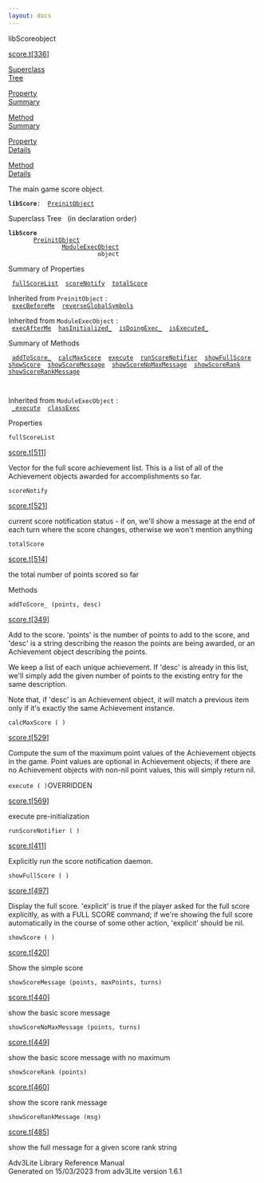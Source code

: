```yaml
---
layout: docs
---
```

<span class="title">libScore</span><span class="type">object</span>

[score.t](../file/score.t.html)\[[336](../source/score.t.html#336)\]

[Superclass  
Tree](#_SuperClassTree_)

[Property  
Summary](#_PropSummary_)

[Method  
Summary](#_MethodSummary_)

[Property  
Details](#_Properties_)

[Method  
Details](#_Methods_)

<div class="fdesc">

The main game score object.

**`libScore`**` :   `[`PreinitObject`](../object/PreinitObject.html)

</div>

<span id="_SuperClassTree_"></span>

<div class="mjhd">

<span class="hdln">Superclass Tree</span>   (in declaration order)

</div>

**`libScore`**  
`         `[`PreinitObject`](../object/PreinitObject.html)  
`                 `[`ModuleExecObject`](../object/ModuleExecObject.html)  
`                         object`  
<span id="_PropSummary_"></span>

<div class="mjhd">

<span class="hdln">Summary of Properties</span>  

</div>

` `[`fullScoreList`](#fullScoreList)`  `[`scoreNotify`](#scoreNotify)`  `[`totalScore`](#totalScore)`  `

Inherited from `PreinitObject` :  
` `[`execBeforeMe`](../object/PreinitObject.html#execBeforeMe)`  `[`reverseGlobalSymbols`](../object/PreinitObject.html#reverseGlobalSymbols)`  `

Inherited from `ModuleExecObject` :  
` `[`execAfterMe`](../object/ModuleExecObject.html#execAfterMe)`  `[`hasInitialized_`](../object/ModuleExecObject.html#hasInitialized_)`  `[`isDoingExec_`](../object/ModuleExecObject.html#isDoingExec_)`  `[`isExecuted_`](../object/ModuleExecObject.html#isExecuted_)`  `

<span id="_MethodSummary_"></span>

<div class="mjhd">

<span class="hdln">Summary of Methods</span>  

</div>

` `[`addToScore_`](#addToScore_)`  `[`calcMaxScore`](#calcMaxScore)`  `[`execute`](#execute)`  `[`runScoreNotifier`](#runScoreNotifier)`  `[`showFullScore`](#showFullScore)`  `[`showScore`](#showScore)`  `[`showScoreMessage`](#showScoreMessage)`  `[`showScoreNoMaxMessage`](#showScoreNoMaxMessage)`  `[`showScoreRank`](#showScoreRank)`  `[`showScoreRankMessage`](#showScoreRankMessage)`  `

` `

Inherited from `ModuleExecObject` :  
` `[`_execute`](../object/ModuleExecObject.html#_execute)`  `[`classExec`](../object/ModuleExecObject.html#classExec)`  `

<span id="_Properties_"></span>

<div class="mjhd">

<span class="hdln">Properties</span>  

</div>

<span id="fullScoreList"></span>

`fullScoreList`

[score.t](../file/score.t.html)\[[511](../source/score.t.html#511)\]

<div class="desc">

Vector for the full score achievement list. This is a list of all of the
Achievement objects awarded for accomplishments so far.

</div>

<span id="scoreNotify"></span>

`scoreNotify`

[score.t](../file/score.t.html)\[[521](../source/score.t.html#521)\]

<div class="desc">

current score notification status - if on, we'll show a message at the
end of each turn where the score changes, otherwise we won't mention
anything

</div>

<span id="totalScore"></span>

`totalScore`

[score.t](../file/score.t.html)\[[514](../source/score.t.html#514)\]

<div class="desc">

the total number of points scored so far

</div>

<span id="_Methods_"></span>

<div class="mjhd">

<span class="hdln">Methods</span>  

</div>

<span id="addToScore_"></span>

`addToScore_ (points, desc)`

[score.t](../file/score.t.html)\[[349](../source/score.t.html#349)\]

<div class="desc">

Add to the score. 'points' is the number of points to add to the score,
and 'desc' is a string describing the reason the points are being
awarded, or an Achievement object describing the points.

We keep a list of each unique achievement. If 'desc' is already in this
list, we'll simply add the given number of points to the existing entry
for the same description.

Note that, if 'desc' is an Achievement object, it will match a previous
item only if it's exactly the same Achievement instance.

</div>

<span id="calcMaxScore"></span>

`calcMaxScore ( )`

[score.t](../file/score.t.html)\[[529](../source/score.t.html#529)\]

<div class="desc">

Compute the sum of the maximum point values of the Achievement objects
in the game. Point values are optional in Achievement objects; if there
are no Achievement objects with non-nil point values, this will simply
return nil.

</div>

<span id="execute"></span>

`execute ( )`<span class="rem">OVERRIDDEN</span>

[score.t](../file/score.t.html)\[[569](../source/score.t.html#569)\]

<div class="desc">

execute pre-initialization

</div>

<span id="runScoreNotifier"></span>

`runScoreNotifier ( )`

[score.t](../file/score.t.html)\[[411](../source/score.t.html#411)\]

<div class="desc">

Explicitly run the score notification daemon.

</div>

<span id="showFullScore"></span>

`showFullScore ( )`

[score.t](../file/score.t.html)\[[497](../source/score.t.html#497)\]

<div class="desc">

Display the full score. 'explicit' is true if the player asked for the
full score explicitly, as with a FULL SCORE command; if we're showing
the full score automatically in the course of some other action,
'explicit' should be nil.

</div>

<span id="showScore"></span>

`showScore ( )`

[score.t](../file/score.t.html)\[[420](../source/score.t.html#420)\]

<div class="desc">

Show the simple score

</div>

<span id="showScoreMessage"></span>

`showScoreMessage (points, maxPoints, turns)`

[score.t](../file/score.t.html)\[[440](../source/score.t.html#440)\]

<div class="desc">

show the basic score message

</div>

<span id="showScoreNoMaxMessage"></span>

`showScoreNoMaxMessage (points, turns)`

[score.t](../file/score.t.html)\[[449](../source/score.t.html#449)\]

<div class="desc">

show the basic score message with no maximum

</div>

<span id="showScoreRank"></span>

`showScoreRank (points)`

[score.t](../file/score.t.html)\[[460](../source/score.t.html#460)\]

<div class="desc">

show the score rank message

</div>

<span id="showScoreRankMessage"></span>

`showScoreRankMessage (msg)`

[score.t](../file/score.t.html)\[[485](../source/score.t.html#485)\]

<div class="desc">

show the full message for a given score rank string

</div>

<div class="ftr">

Adv3Lite Library Reference Manual  
Generated on 15/03/2023 from adv3Lite version 1.6.1

</div>
